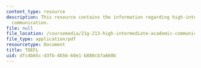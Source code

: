 ```yaml
---
content_type: resource
description: This resource contains the information regarding high-intermediate academic
  communication.
file: null
file_location: /coursemedia/21g-213-high-intermediate-academic-communication-spring-2004/dfc4b65cd3fb4b5660e1b880cb7a660b_MIT21G_213S04_punctuation.pdf
file_type: application/pdf
resourcetype: Document
title: TOEFL
uid: dfc4b65c-d3fb-4b56-60e1-b880cb7a660b
---
```

